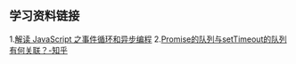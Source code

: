 ## 学习资料链接
  1.[解读 JavaScript 之事件循环和异步编程](https://www.oschina.net/translate/how-does-javascript-actually-work-part-4)
  2.[Promise的队列与setTimeout的队列有何关联？-知乎](https://www.zhihu.com/question/36972010)